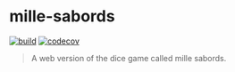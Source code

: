 # mille-sabords

[![build](https://travis-ci.com/damiflore/mille-sabords.svg?branch=master)](http://travis-ci.com/damiflore/mille-sabords)
[![codecov](https://codecov.io/gh/damiflore/mille-sabords/branch/master/graph/badge.svg)](https://codecov.io/gh/damiflore/mille-sabords)

> A web version of the dice game called mille sabords.
